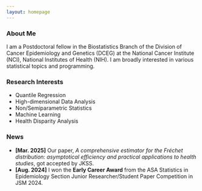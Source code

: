 ```yaml
---
layout: homepage
---
```


### About Me

I am a Postdoctoral fellow in the Biostatistics Branch of the Division of Cancer Epidemiology and Genetics (DCEG) at the National Cancer Institute (NCI), National Institutes of Health (NIH). I am broadly interested in various statistical topics and programming.

### Research Interests

- Quantile Regression
- High-dimensional Data Analysis
- Non/Semiparametric Statistics
- Machine Learning
- Health Disparity Analysis

### News

- **[Mar. 2025]** Our paper, *A comprehensive estimator for the Fréchet distribution: asymptotical efficiency and practical applications to health studies*, got accepted by JKSS.
- **[Aug. 2024]** I won the **Early Career Award** from the ASA Statistics in Epidemiology Section Junior Researcher/Student Paper Competition in JSM 2024.

